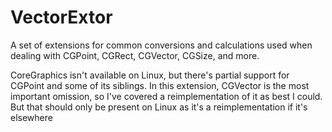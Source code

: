 # VectorExtor

A set of extensions for common conversions and calculations used when dealing with CGPoint, CGRect, CGVector, CGSize, and more.

CoreGraphics isn't available on Linux, but there's partial support for CGPoint and some of its siblings.
In this extension, CGVector is the most important omission, so I've covered a reimplementation of it as best I could.
But that should only be present on Linux as it's a reimplementation if it's elsewhere
